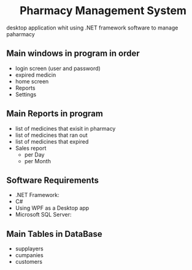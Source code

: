 

  <h1 align="center">Pharmacy Management System</h1>

  
desktop application whit using .NET framework software to manage paharmacy 

## Main windows in program in order
- login screen (user and password)
- expired medicin 
- home screen
- Reports
- Settings

## Main Reports in program
- list of medicines that exisit in pharmacy
- list of medicines that ran out
- list of medicines that expired
- Sales report
  - per Day
  - per Month
 
## Software Requirements

- .NET Framework: 
- C# 
- Using WPF as a Desktop app
- Microsoft SQL Server:
 


## Main Tables in DataBase
- supplayers
- cumpanies
- customers
 

